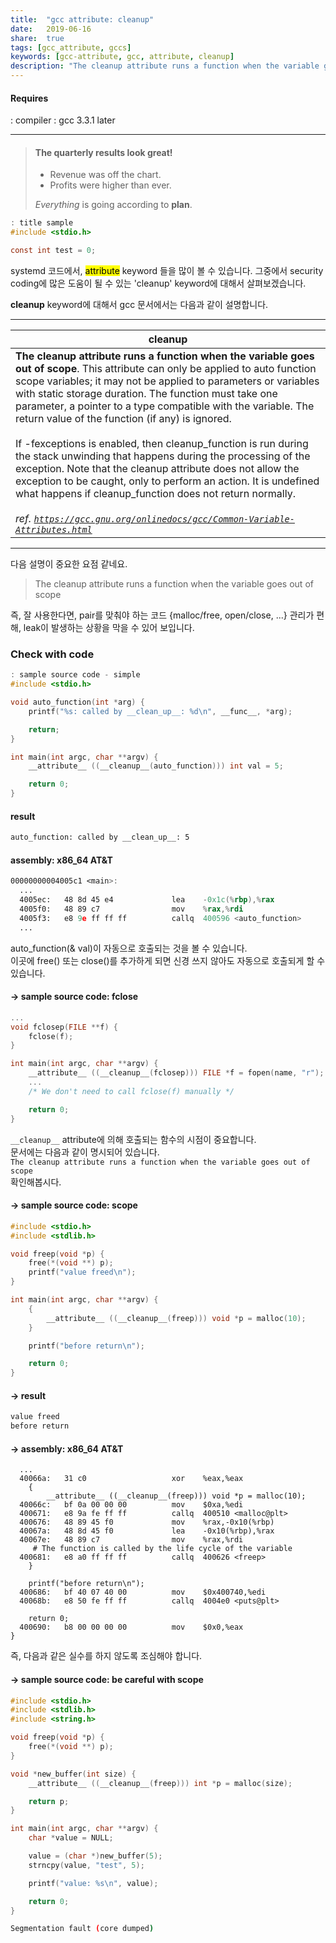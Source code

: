 ```yaml
---
title:  "gcc attribute: cleanup"
date:   2019-06-16
share:	true
tags: [gcc_attribute, gccs]
keywords: [gcc-attribute, gcc, attribute, cleanup]
description: "The cleanup attribute runs a function when the variable goes out of scope. This attribute can only be applied to auto function scope variables."
---
```


#### Requires
: compiler : gcc 3.3.1 later
***

> #### The quarterly results look great!
>
> - Revenue was off the chart.
> - Profits were higher than ever.
>
>  *Everything* is going according to **plan**.


```c
: title sample
#include <stdio.h>

const int test = 0;
```
systemd 코드에서, <mark>attribute</mark> keyword 들을 많이 볼 수 있습니다. 그중에서 <cd>security coding</cd>에 많은 도움이 될 수 있는 'cleanup' keyword에 대해서 살펴보겠습니다.

**cleanup** keyword에 대해서 gcc 문서에서는 다음과 같이 설명합니다.

***
<table>
    <thead>
        <tr>
            <th>cleanup</th>
        </tr>
    </thead>
    <tbody>
        <tr>
            <td>
                <b>The cleanup attribute runs a function when the variable goes out of scope</b>. This attribute can only be applied to auto function scope variables; it may not be applied to parameters or variables with static storage duration. The function must take one parameter, a pointer to a type compatible with the variable. The return value of the function (if any) is ignored.
                <br><br>
                If -fexceptions is enabled, then cleanup_function is run during the stack unwinding that happens during the processing of the exception. Note that the cleanup attribute does not allow the exception to be caught, only to perform an action. It is undefined what happens if cleanup_function does not return normally.
                <br><br>
                <cite>ref. <a href="https://gcc.gnu.org/onlinedocs/gcc/Common-Variable-Attributes.html"><code>https://gcc.gnu.org/onlinedocs/gcc/Common-Variable-Attributes.html</code></a></cite>
            </td>
        </tr>
    </tbody>
</table>

***
다음 설명이 중요한 요점 같네요.
> The cleanup attribute runs a function when the variable goes out of scope

즉, 잘 사용한다면, pair를 맞춰야 하는 코드 {malloc/free, open/close, ...} 관리가 편해, leak이 발생하는 상황을 막을 수 있어 보입니다.
### Check with code
```c
: sample source code - simple
#include <stdio.h>

void auto_function(int *arg) {
	printf("%s: called by __clean_up__: %d\n", __func__, *arg);

	return;
}

int main(int argc, char **argv) {
	__attribute__ ((__cleanup__(auto_function))) int val = 5;

	return 0;
}
```
#### result
```bash
auto_function: called by __clean_up__: 5
```

#### assembly: x86_64 AT&T
```asm
00000000004005c1 <main>:
  ...
  4005ec:	48 8d 45 e4             lea    -0x1c(%rbp),%rax
  4005f0:	48 89 c7                mov    %rax,%rdi
  4005f3:	e8 9e ff ff ff          callq  400596 <auto_function>
  ...
```
auto_function(& val)이 자동으로 호출되는 것을 볼 수 있습니다.<br>
이곳에 free() 또는 close()를 추가하게 되면 신경 쓰지 않아도 자동으로 호출되게 할 수 있습니다.

#### -> sample source code: fclose
```c
...
void fclosep(FILE **f) {
	fclose(f);
}

int main(int argc, char **argv) {
	__attribute__ ((__cleanup__(fclosep))) FILE *f = fopen(name, "r");
    ...
    /* We don't need to call fclose(f) manually */

	return 0;
}
```
`__cleanup__` attribute에 의해 호출되는 함수의 시점이 중요합니다.<br>
문서에는 다음과 같이 명시되어 있습니다.<br>
`The cleanup attribute runs a function when the variable goes out of scope`<br>
확인해봅시다.

#### -> sample source code: scope
```c
#include <stdio.h>
#include <stdlib.h>

void freep(void *p) {
	free(*(void **) p);
	printf("value freed\n");
}

int main(int argc, char **argv) {
	{
		__attribute__ ((__cleanup__(freep))) void *p = malloc(10);
	}

	printf("before return\n");

	return 0;
}
```
#### -> result
```bash
value freed
before return
```

#### -> assembly: x86_64 AT&T
```x86asm
  ...
  40066a:	31 c0                	xor    %eax,%eax
	{
		__attribute__ ((__cleanup__(freep))) void *p = malloc(10);
  40066c:	bf 0a 00 00 00       	mov    $0xa,%edi
  400671:	e8 9a fe ff ff       	callq  400510 <malloc@plt>
  400676:	48 89 45 f0          	mov    %rax,-0x10(%rbp)
  40067a:	48 8d 45 f0          	lea    -0x10(%rbp),%rax
  40067e:	48 89 c7             	mov    %rax,%rdi
     # The function is called by the life cycle of the variable
  400681:	e8 a0 ff ff ff       	callq  400626 <freep>
	}

	printf("before return\n");
  400686:	bf 40 07 40 00       	mov    $0x400740,%edi
  40068b:	e8 50 fe ff ff       	callq  4004e0 <puts@plt>

	return 0;
  400690:	b8 00 00 00 00       	mov    $0x0,%eax
}
```
즉, 다음과 같은 실수를 하지 않도록 조심해야 합니다.

#### -> sample source code: be careful with scope
```c
#include <stdio.h>
#include <stdlib.h>
#include <string.h>

void freep(void *p) {
	free(*(void **) p);
}

void *new_buffer(int size) {
	__attribute__ ((__cleanup__(freep))) int *p = malloc(size);

	return p;
}

int main(int argc, char **argv) {
	char *value = NULL;

	value = (char *)new_buffer(5);
	strncpy(value, "test", 5);

	printf("value: %s\n", value);

	return 0;
}
```

```bash
Segmentation fault (core dumped)
```